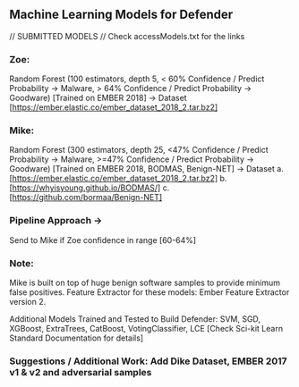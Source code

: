 
## Machine Learning Models for Defender

// SUBMITTED MODELS // Check accessModels.txt for the links

### Zoe:

Random Forest (100 estimators, depth 5, < 60% Confidence / Predict Probability -> Malware, > 64% Confidence / Predict Probability -> Goodware) 
[Trained on EMBER 2018] -> Dataset [https://ember.elastic.co/ember_dataset_2018_2.tar.bz2] 

### Mike:

Random Forest (300 estimators, depth 25, <47% Confidence / Predict Probability -> Malware, >=47% Confidence / Predict Probability -> Goodware) 
[Trained on EMBER 2018, BODMAS, Benign-NET] ->
Dataset a. [https://ember.elastic.co/ember_dataset_2018_2.tar.bz2] 
	b. [https://whyisyoung.github.io/BODMAS/]
	c. [https://github.com/bormaa/Benign-NET]

### Pipeline Approach ->

Send to Mike if Zoe confidence in range [60-64%]


### Note: 

Mike is built on top of huge benign software samples to provide minimum false positives.
Feature Extractor for these models: Ember Feature Extractor version 2.

Additional Models Trained and Tested to Build Defender:
SVM, SGD, XGBoost, ExtraTrees, CatBoost, VotingClassifier, LCE
[Check Sci-kit Learn Standard Documentation for details]

### Suggestions / Additional Work: Add Dike Dataset, EMBER 2017 v1 & v2 and adversarial samples



